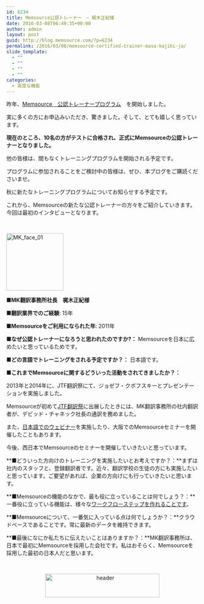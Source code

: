 ```yaml
---
id: 6234
title: Memsource公認トレーナー　– 梶木正紀様
date: 2016-03-08T06:49:35+00:00
author: admin
layout: post
guid: http://blog.memsource.com/?p=6234
permalink: /2016/03/08/memsource-certified-trainer-masa-kajiki-ja/
slide_template:
  - ""
  - ""
  - ""
  - ""
categories:
  - 高度な機能
---
```

昨年、[Memsource　公認トレーナープログラム](/memsource-certified-trainer-program/)　を開始しました。

実に多くの方にお申込みいただき、驚きました。そして、とても嬉しく思っています。

**現在のところ、10名の方がテストに合格され、正式にMemsourceの公認トレーナーとなりました。**

他の皆様は、間もなくトレーニングプログラムを開始される予定です。

プログラムに参加されることをご検討中の皆様は、ぜひ、本ブログをご購読くださいませ。

秋に新たなトレーニングプログラムについてお知らせする予定です。

これから、Memsourceの新たな公認トレーナーの方々をご紹介していきます。今回は最初のインタビューとなります。

&nbsp;

<!--more-->

[<img class=" wp-image-6063 size-thumbnail alignleft" src="/wp-content/uploads/2016/02/MK_face_01-150x150.jpg" alt="MK_face_01" width="150" height="150" data-id="6063" />](/wp-content/uploads/2016/02/MK_face_01.jpg)

<p style="text-align: left;">
  <strong>■MK翻訳事務所社長　梶木正紀様<br /> </strong>
</p>

**■翻訳業界でのご経験**: 15年

**■Memsourceをご利用になられた年**: 2011年

**■なぜ公認トレーナーになろうと思われたのですか?：** Memsourceを日本に広めたいと思っているためです。

**■どの言語でトレーニングをされる予定ですか？：** 日本語です。

**■これまでMemsourceに関するどういった活動をされてきましたか？：**

2013年と2014年に、JTF翻訳祭にて、ジョゼフ・クボフスキーとプレゼンテーションを実施しました。

Memsourceが初めて<a href="http://www.jtf.jp" target="_blank">JTF翻訳祭</a>に出展したときには、MK翻訳事務所の社内翻訳者が、デビッド・チャネック社長の通訳を務めました。

また、[日本語でのウェビナー](https://www.youtube.com/watch?v=Zwa8B9xRd-c)を実施したり、大阪でのMemsourceセミナーを開催したこともあります。

今後、西日本でMemsourceのセミナーを開催していきたいと思っています。

**■どういった方向けのトレーニングを実施したいとお考えですか？：**まずは社内のスタッフと、登録翻訳者です。近々、翻訳学校の生徒の方にも実施したいと思っています。ご要望があれば、企業の方向けにも行っていきたいと思います。

**■Memsourceの機能のなかで、最も役に立っていることは何でしょう？：**一番役に立っている機能は、様々な<a href="http://wiki.memsource.com/wiki/Memsource_Cloud_User_Manual#Workflow_Steps" target="_blank">ワークフローステップを作れることです</a>。

**■Memsourceについて、一番気に入っている点は何でしょうか？：**クラウドベースであることです。常に最新のデータを維持できます。

**■最後になにか私たちに伝えたいことはありますか？：**MK翻訳事務所は、日本で最初にMemsourceを採用した会社です。私はおそらく、Memsourceを採用した最初の日本人だと思います。

&nbsp;

<p style="text-align: center;">
  <a href="/wp-content/uploads/2016/02/header.jpg"><img class="alignnone size-medium wp-image-6064" src="/wp-content/uploads/2016/02/header-300x62.jpg" alt="header" width="300" height="62" data-id="6064" /></a>
</p>